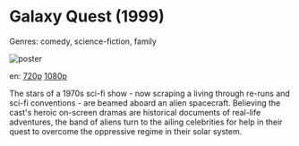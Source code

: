 # Galaxy Quest (1999)

Genres: comedy, science-fiction, family

![poster](http://image.tmdb.org/t/p/w500/9yaxerm28NP4LIAsAS7zGAAbSSa.jpg)

en:
  [720p](magnet:?xt=urn:btih:BF71BBED16EA112C7B89E91F4E2A16347479C948&tr=udp://glotorrents.pw:6969/announce&tr=udp://tracker.opentrackr.org:1337/announce&tr=udp://torrent.gresille.org:80/announce&tr=udp://tracker.openbittorrent.com:80&tr=udp://tracker.coppersurfer.tk:6969&tr=udp://tracker.leechers-paradise.org:6969&tr=udp://p4p.arenabg.ch:1337&tr=udp://tracker.internetwarriors.net:1337)
  [1080p](magnet:?xt=urn:btih:C4E1AF832A1996B7920EA7870FDE87D3E7070A60&tr=udp://glotorrents.pw:6969/announce&tr=udp://tracker.opentrackr.org:1337/announce&tr=udp://torrent.gresille.org:80/announce&tr=udp://tracker.openbittorrent.com:80&tr=udp://tracker.coppersurfer.tk:6969&tr=udp://tracker.leechers-paradise.org:6969&tr=udp://p4p.arenabg.ch:1337&tr=udp://tracker.internetwarriors.net:1337)
  


The stars of a 1970s sci-fi show - now scraping a living through re-runs and sci-fi conventions - are beamed aboard an alien spacecraft. Believing the cast's heroic on-screen dramas are historical documents of real-life adventures, the band of aliens turn to the ailing celebrities for help in their quest to overcome the oppressive regime in their solar system.